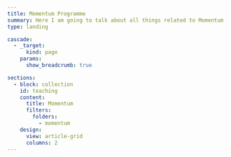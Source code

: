 ```yaml
---
title: Momentum Programme
summary: Here I am going to talk about all things related to Momentum
type: landing

cascade:
  - _target:
      kind: page
    params:
      show_breadcrumb: true

sections:
  - block: collection
    id: teaching
    content:
      title: Momentum
      filters:
        folders:
          - momentum
    design:
      view: article-grid
      columns: 2
---
```

